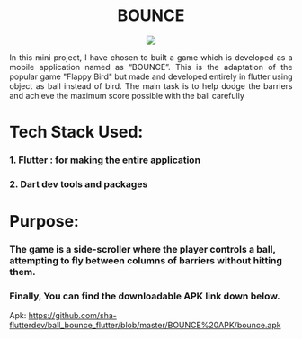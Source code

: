 <h1 align="center">BOUNCE</h1>
<p align="center"> <img src="https://github.com/sha1207/ball_bounce_flutter/blob/master/images/logo.jpg"> </p>
<p align="justify">In this mini project, I have chosen to built a game which is developed as a mobile application named as “BOUNCE”. This is the adaptation of the popular game "Flappy Bird" but made and developed entirely in flutter using object as ball instead of bird. The main task is to help dodge the barriers and achieve the maximum score possible with the ball carefully</p>

<h1 align="left">Tech Stack Used:</h1>

<h3 align="left">1.	Flutter : for making the entire application</h3>
<h3 align="left">2. Dart dev tools and packages</h3>
  
<h1 align="left">Purpose: </h1>
  
 <h3 align="left">The game is a side-scroller where the player controls a ball, attempting to fly between columns of barriers without hitting them.</h3>



<h3 align="justify">Finally, You can find the downloadable APK link down below.</h3>


Apk: https://github.com/sha-flutterdev/ball_bounce_flutter/blob/master/BOUNCE%20APK/bounce.apk

